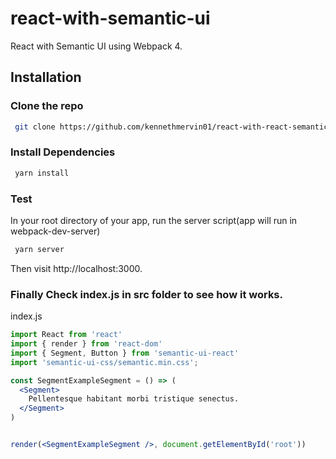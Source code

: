 # react-with-semantic-ui
React with Semantic UI using Webpack 4.

## Installation

### Clone the repo
```bash
 git clone https://github.com/kennethmervin01/react-with-react-semantic-ui.git
```
### Install Dependencies

```bash
 yarn install
```

### Test
In your root directory of your app, run the server script(app will run in webpack-dev-server)

```bash
 yarn server
```
Then visit http://localhost:3000.


### Finally Check index.js in src folder to see how it works.
index.js

```jsx
import React from 'react'
import { render } from 'react-dom'
import { Segment, Button } from 'semantic-ui-react'
import 'semantic-ui-css/semantic.min.css';

const SegmentExampleSegment = () => (
  <Segment>
    Pellentesque habitant morbi tristique senectus.
  </Segment>
)


render(<SegmentExampleSegment />, document.getElementById('root'))

```
